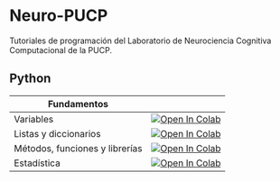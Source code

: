 # Neuro-PUCP
Tutoriales de programación del Laboratorio de Neurociencia Cognitiva Computacional de la PUCP.


## Python

| Fundamentos  |  |
| - | --- | 
| Variables | [![Open In Colab](https://colab.research.google.com/assets/colab-badge.svg)](https://colab.research.google.com/github/neuropucp/Coding-Tutorials/blob/master/Python/Variables.ipynb)|
| Listas y diccionarios | [![Open In Colab](https://colab.research.google.com/assets/colab-badge.svg)](https://colab.research.google.com/github/neuropucp/Coding-Tutorials/blob/master/Python/ListasYDiccionarios.ipynb)|
| Métodos, funciones y librerías | [![Open In Colab](https://colab.research.google.com/assets/colab-badge.svg)](https://colab.research.google.com/github/neuropucp/Coding-Tutorials/blob/master/Python/MetodosFuncionesYLibrerias.ipynb)|
| Estadística | [![Open In Colab](https://colab.research.google.com/assets/colab-badge.svg)](https://colab.research.google.com/github/neuropucp/Coding-Tutorials/blob/master/Python/Estadistica.ipynb)|


